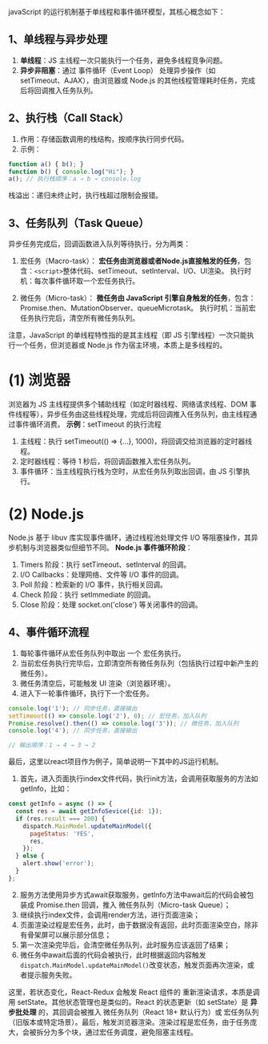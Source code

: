 javaScript 的运行机制基于单线程和事件循环模型，其核心概念如下：
## 1、单线程与异步处理
1. **单线程**：JS 主线程一次只能执行一个任务，避免多线程竞争问题。
2. **异步非阻塞**：通过 事件循环（Event Loop） 处理异步操作（如 setTimeout、AJAX），由浏览器或 Node.js 的其他线程管理耗时任务，完成后将回调推入任务队列。


## 2、执行栈（Call Stack）
1. 作用：存储函数调用的栈结构，按顺序执行同步代码。
2. 示例：
```javascript
function a() { b(); }
function b() { console.log("Hi"); }
a(); // 执行栈顺序：a → b → console.log
```
栈溢出：递归未终止时，执行栈超过限制会报错。


## 3、任务队列（Task Queue）
异步任务完成后，回调函数进入队列等待执行，分为两类：
1. 宏任务（Macro-task）：
**宏任务由浏览器或者Node.js直接触发的任务**，包含：`<script>`整体代码、setTimeout、setInterval、I/O、UI渲染。
执行时机：每次事件循环取一个宏任务执行。

2. 微任务（Micro-task）：
**微任务由 JavaScript 引擎自身触发的任务**，包含：Promise.then、MutationObserver、queueMicrotask。
执行时机：当前宏任务执行完后，清空所有微任务队列。

注意，JavaScript 的单线程特性指的是其主线程（即 JS 引擎线程）一次只能执行一个任务，但浏览器或 Node.js 作为宿主环境，本质上是多线程的。
# (1) 浏览器
浏览器为 JS 主线程提供多个辅助线程（如定时器线程、网络请求线程、DOM 事件线程等），异步任务由这些线程处理，完成后将回调推入任务队列，由主线程通过事件循环消费。
**示例**：setTimeout 的执行流程
1. 主线程：执行 setTimeout(() => {...}, 1000)，将回调交给浏览器的定时器线程。
2. 定时器线程：等待 1 秒后，将回调函数推入宏任务队列。
3. 事件循环：当主线程执行栈为空时，从宏任务队列取出回调，由 JS 引擎执行。

# (2) Node.js
Node.js 基于 libuv 库实现事件循环，通过线程池处理文件 I/O 等阻塞操作，其异步机制与浏览器类似但细节不同。
**Node.js 事件循环阶段**：
1. Timers 阶段：执行 setTimeout、setInterval 的回调。
2. I/O Callbacks：处理网络、文件等 I/O 事件的回调。
3. Poll 阶段：检索新的 I/O 事件，执行相关回调。
4. Check 阶段：执行 setImmediate 的回调。
5. Close 阶段：处理 socket.on('close') 等关闭事件的回调。

## 4、事件循环流程
1. 每轮事件循环从宏任务队列中取出 一个 宏任务执行。
2. 当前宏任务执行完毕后，立即清空所有微任务队列（包括执行过程中新产生的微任务）。
3. 微任务清空后，可能触发 UI 渲染（浏览器环境）。
4. 进入下一轮事件循环，执行下一个宏任务。

```js
console.log('1'); // 同步任务，直接输出
setTimeout(() => console.log('2'), 0); // 宏任务，加入队列
Promise.resolve().then(() => console.log('3')); // 微任务，加入队列
console.log('4'); // 同步任务，直接输出

// 输出顺序：1 → 4 → 3 → 2
```

最后，这里以react项目作为例子，简单说明一下其中的JS运行机制。
1. 首先，进入页面执行index文件代码，执行init方法，会调用获取服务的方法如getInfo，比如：
```js
const getInfo = async () => {
  const res = await getInfoSevice({id: 1});
  if (res.result === 200) {
    dispatch.MainModel.updateMainModel({
      pageStatus: 'YES',
      res,
    });
  } else {
    alert.show('error');
  }
};
```
2. 服务方法使用异步方式await获取服务，getInfo方法中await后的代码会被包装成 Promise.then 回调，推入 微任务队列（Micro-task Queue）；
3. 继续执行index文件，会调用render方法，进行页面渲染；
4. 页面渲染过程是宏任务，此时，由于数据没有返回，此时页面渲染空白，除非有骨架屏可以展示部分信息；
5. 第一次渲染完毕后，会清空微任务队列，此时服务应该返回了结果；
6. 微任务中await后面的代码会被执行，此时根据返回内容触发`dispatch.MainModel.updateMainModel()`改变状态，触发页面再次渲染，或者提示服务失败。

这里，若状态变化，React-Redux 会触发 React 组件的 重新渲染请求，本质是调用 setState。其他状态管理也是类似的。React 的状态更新（如 setState）是 **异步批处理** 的，其回调会被推入 微任务队列（React 18+ 默认行为）或 宏任务队列（旧版本或特定场景）。最后，触发浏览器渲染。渲染过程是宏任务，由于任务庞大，会被拆分为多个块，通过宏任务调度，避免阻塞主线程。